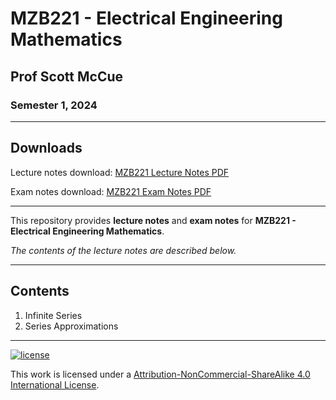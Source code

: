 # MZB221 - Electrical Engineering Mathematics

## Prof Scott McCue

### Semester 1, 2024

---

## Downloads

Lecture notes download: [MZB221 Lecture Notes PDF](https://www.github.com/Tarang74/MZB221/raw/main/MZB221%20Lecture%20Notes.pdf)

Exam notes download: [MZB221 Exam Notes PDF](https://www.github.com/Tarang74/MZB221/raw/main/MZB221%20Exam%20Notes.pdf)

---

This repository provides **lecture notes** and **exam notes** for **MZB221 - Electrical Engineering Mathematics**.

*The contents of the lecture notes are described below.*

---

## Contents

1. Infinite Series
2. Series Approximations

---

[![license](https://forthebadge.com/images/badges/cc-nc-sa.svg)](http://creativecommons.org/licenses/by-nc-sa/4.0/)

This work is licensed under a [Attribution-NonCommercial-ShareAlike 4.0 International License](http://creativecommons.org/licenses/by-nc-sa/4.0/).
